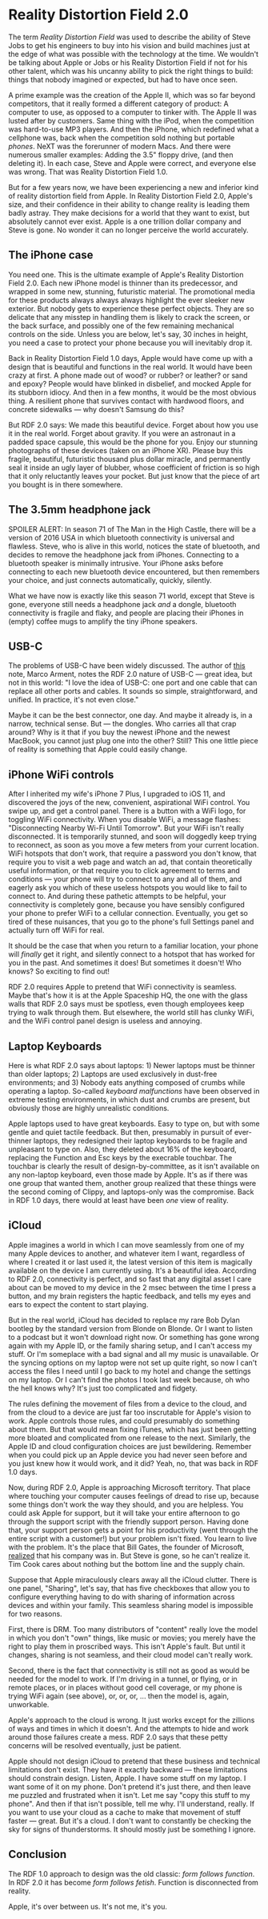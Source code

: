# Reality Distortion Field 2.0 #

  The term *Reality Distortion Field* was used to describe the
  ability of Steve Jobs to get his engineers to buy into his vision
  and build machines just at the edge of what was possible with the
  technology at the time. We wouldn't be talking about Apple or Jobs
  or his Reality Distortion Field if not for his other talent, which
  was his uncanny ability to pick the right things to build: things
  that nobody imagined or expected, but had to have once seen.
  
  A prime example was the creation of the Apple II, which was so
  far beyond competitors, that it really formed a different category
  of product: A computer to use, as opposed to a computer to tinker
  with. The Apple II was lusted after by customers. Same thing with
  the iPod, when the competition was hard-to-use MP3 players. And then
  the iPhone, which redefined what a cellphone was, back when the
  competition sold nothing but portable *phones*. NeXT was the
  forerunner of modern Macs. And there were numerous smaller examples:
  Adding the 3.5" floppy drive, (and then deleting it).
  In each case, Steve and Apple were correct,
  and everyone else was wrong. That was Reality Distortion Field 1.0.

  But for a few years now, we have been experiencing a new and
  inferior kind of reality distortion field from Apple. In Reality
  Distortion Field 2.0, Apple's size, and their confidence in their
  ability to change reality is leading them badly astray.  They make
  decisions for a world that they want to exist, but absolutely cannot
  ever exist. Apple is a one trillion dollar company and Steve is
  gone. No wonder it can no longer perceive the world accurately.

## The iPhone case ##

  You need one. This is the ultimate example of Apple's Reality
  Distortion Field 2.0. Each new iPhone model is thinner than its
  predecessor, and wrapped in some new, stunning, futuristic
  material. The promotional media for these products always always
  always highlight the ever sleeker new exterior. But nobody gets to
  experience these perfect objects. They are so delicate that any
  misstep in handling them is likely to crack the screen, or the back
  surface, and possibly one of the few remaining mechanical controls on
  the side. Unless you are below, let's say, 30 inches in height, you
  need a case to protect your phone because you will inevitably drop it.

  Back in Reality Distortion Field 1.0 days, Apple would have come up
  with a design that is beautiful and functions in the real world.  It
  would have been crazy at first. A phone made out of wood? or rubber?
  or leather? or sand and epoxy? People would have blinked in disbelief,
  and mocked Apple for its stubborn idiocy.  And then in a few months,
  it would be the most obvious thing. A resilient phone that survives
  contact with hardwood floors, and concrete sidewalks &mdash; why doesn't
  Samsung do this?
  
  But RDF 2.0 says: We made this beautiful
  device. Forget about how you use it in the real world. Forget about
  gravity. If you were an astronaut in a padded space capsule, this
  would be the phone for you. Enjoy our stunning photographs of these
  devices (taken on an iPhone XR). Please buy this fragile, beautiful,
  futuristic thousand plus dollar miracle, and permanently seal it
  inside an ugly layer of blubber, whose coefficient of friction is so
  high that it only reluctantly leaves your pocket. But just know that
  the piece of art you bought is in there somewhere.
  
## The 3.5mm headphone jack ##

  SPOILER ALERT: In season 71 of The Man in the High Castle, there
    will be a version of 2016 USA in which bluetooth
    connectivity is universal and flawless. Steve, who is alive in
    this world, notices the state of bluetooth, and decides to remove
    the headphone jack from iPhones. Connecting to a bluetooth speaker
    is minimally intrusive. Your iPhone asks before connecting to each
    new bluetooth device encountered, but then remembers your choice,
    and just connects automatically, quickly, silently.

  What we have now is exactly like this season 71 world, except that
    Steve is gone, everyone still needs a headphone jack *and* a
    dongle, bluetooth connectivity is fragile and flaky, and people
    are placing their iPhones in (empty) coffee mugs to amplify the
    tiny iPhone speakers.

## USB-C ##

  The problems of USB-C have been widely discussed.
  The author of [this](https://marco.org/2017/10/14/impossible-dream-of-usb-c)
  note, Marco Arment, notes the RDF 2.0 nature of USB-C &mdash; great
  idea, but not in this world: "I love the idea of USB-C: one port and
  one cable that can replace all other ports and cables. It sounds so
  simple, straightforward, and unified.  In practice, it's not even
  close."

  Maybe it can be the best connector, one day. And maybe it already
  is, in a narrow, technical sense. But &mdash; the dongles. Who
  carries all that crap around? Why is it that if you buy the newest
  iPhone and the newest MacBook, you cannot just plug one into the
  other? Still? This one little piece of reality is something that
  Apple could easily change.

## iPhone WiFi controls ##

  After I inherited my wife's iPhone 7 Plus, I upgraded to iOS 11,
  and discovered the joys of the new, convenient, aspirational WiFi
  control. You swipe up, and get a control panel. There is a button
  with a WiFi logo, for toggling WiFi connectivity. When you disable
  WiFi, a message flashes: "Disconnecting Nearby Wi-Fi Until
  Tomorrow". But your WiFi isn't really disconnected. It is
  temporarily stunned, and soon will doggedly keep trying to
  reconnect, as soon as you move a few meters from your current
  location. WiFi hotspots that don't work, that require a password you
  don't know, that require you to visit a web page and watch an ad,
  that contain theoretically useful information, or that require you
  to click agreement to terms and conditions &mdash; your phone will
  try to connect to any and all of them, and eagerly ask you which of
  these useless hotspots you would like to fail to connect to. And
  during these pathetic attempts to be helpful, your connectivity is
  completely gone, because you have sensibly configured your phone to
  prefer WiFi to a cellular connection.  Eventually, you get so tired
  of these nuisances, that you go to the phone's full Settings panel
  and actually turn off WiFi for real.
  
  It should be the case that when you return to a familiar
  location, your phone will *finally* get it right, and silently connect
  to a hotspot that has worked for you in the past. And sometimes it
  does! But sometimes it doesn't! Who knows? So exciting to find out!
  
  RDF 2.0 requires Apple to pretend that WiFi
  connectivity is seamless. Maybe that's how it is at the Apple
  Spaceship HQ, the one with the glass walls that RDF 2.0 says must be
  spotless, even though employees keep
  trying to walk through them. But elsewhere,
  the world still has clunky WiFi, and the WiFi control panel design is
  useless and annoying.


## Laptop Keyboards ##

Here is what RDF 2.0 says about laptops: 1) Newer laptops must be
  thinner than older laptops; 2) Laptops are used exclusively in
  dust-free environments; and 3) Nobody eats anything composed of
  crumbs while operating a laptop. So-called *keyboard malfunctions*
  have been observed in extreme testing environments, in which dust
  and crumbs are present, but obviously those are highly unrealistic
  conditions.

Apple laptops used to have great keyboards. Easy to type on, but
  with some gentle and quiet tactile feedback. But then, presumably in
  pursuit of ever-thinner laptops, they redesigned their laptop
  keyboards to be fragile and unpleasant to type on. Also, they
  deleted about 16% of the keyboard, replacing the Function and Esc
  keys by the execrable touchbar. The touchbar is clearly the result
  of design-by-committee, as it isn't available on any non-laptop
  keyboard, even those made by Apple. It's as if there was one group
  that wanted them, another group realized that these things were the
  second coming of Clippy, and laptops-only was the compromise. Back
  in RDF 1.0 days, there would at least have been *one* view of
  reality.

## iCloud ##

  Apple imagines a world in which I can move seamlessly from one of
  my many Apple devices to another, and whatever item I want,
  regardless of where I created it or last used it, the latest version
  of this item is magically available on the device I am currently
  using. It's a beautiful idea. According to RDF 2.0, connectivity is
  perfect, and so fast that any digital asset I care about can be
  moved to my device in the 2 msec between the time I press a button,
  and my brain registers the haptic feedback, and tells my eyes and
  ears to expect the content to start playing.
  
  But in the real world, iCloud has decided to replace my rare Bob Dylan
  bootleg by the standard version from Blonde on Blonde. Or I want to
  listen to a podcast but it won't download right now. Or something has
  gone wrong again with my Apple ID, or the family sharing setup, and I
  can't access my stuff. Or I'm someplace with a bad signal and all my
  music is unavailable. Or the syncing options on my laptop were not set
  up quite right, so now I can't access the files I need until I go back
  to my hotel and change the settings on my laptop. Or I can't find the
  photos I took last week because, oh who the hell knows why?  It's just
  too complicated and fidgety.
  
  The rules defining the movement of files from a device to the
  cloud, and from the cloud to a device are just far too inscrutable for
  Apple's vision to work. Apple controls those rules, and could
  presumably do something about them. But that would mean fixing iTunes,
  which has just been getting more bloated and complicated from one
  release to the next. Similarly, the Apple ID and cloud configuration
  choices are just bewildering. Remember when you could pick up an Apple
  device you had never seen before and you just knew how it would work,
  and it did? Yeah, no, that was back in RDF 1.0 days. 

  Now, during RDF 2.0, Apple is approaching Microsoft
  territory. That place where touching your computer causes feelings
  of dread to rise up, because some things don't work the way they
  should, and you are helpless. You could ask Apple for support, but
  it will take your entire afternoon to go through the support script
  with the friendly support person. Having done that, your support
  person gets a point for his productivity (went through the entire
  script with a customer!) but your problem isn't fixed. You learn to
  live with the problem. It's the place that Bill Gates, the founder
  of Microsoft,
  [realized](https://blog.seattlepi.com/microsoft/2008/06/24/full-text-an-epic-bill-gates-e-mail-rant)
  that his company was in. But Steve is gone, so he can't realize
  it. Tim Cook cares about nothing but the bottom line and the supply
  chain.

  Suppose that Apple miraculously clears away all the iCloud
  clutter. There is one panel, "Sharing", let's say, that has five
  checkboxes that allow you to configure everything having to do with
  sharing of information across devices and within your family. This
  seamless sharing model is impossible for two reasons.
  
  First, there is DRM. Too many distributors of "content" really love
  the model in which you don't "own" things, like music or movies; you
  merely have the right to play them in proscribed
  ways. This isn't Apple's fault. But until it changes, sharing is
  not seamless, and their cloud model can't really work.
  
  Second, there is the fact that connectivity is still not as good as
  would be needed for the model to work. If I'm driving in a tunnel, or
  flying, or in remote places, or in places without good cell coverage,
  or my phone is trying WiFi again (see above), or, or, or, ... then the
  model is, again, unworkable.
  
  Apple's approach to the cloud is wrong. It just works except for the
  zillions of ways and times in which it doesn't. And the attempts to
  hide and work around those failures create a mess.  RDF 2.0 says that
  these petty concerns will be resolved eventually, just be patient.
  
  Apple should not design iCloud to pretend that these business and
  technical limitations don't exist. They have it exactly backward &mdash;
  these limitations should constrain design. Listen, Apple. I have some
  stuff on my laptop. I want some of it on my phone. Don't pretend it's
  just there, and then leave me puzzled and frustrated when it
  isn't. Let me say "copy this stuff to my phone". And then if that
  isn't possible, tell me why. I'll understand, really. If you want to
  use your cloud as a cache to make that movement of stuff faster &mdash;
  great. But it's a cloud. I don't want to constantly be checking the
  sky for signs of thunderstorms. It should mostly just be something I
  ignore.


## Conclusion ##

  The RDF 1.0 approach to design was the old classic: *form follows
  function*.  In RDF 2.0 it has become *form follows fetish*. Function is
  disconnected from reality.
  
  Apple, it's over between us. It's not me, it's you.
